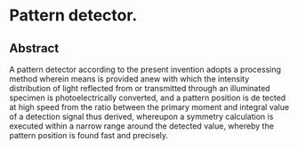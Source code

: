 # Pattern detector.

## Abstract
A pattern detector according to the present invention adopts a processing method wherein means is provided anew with which the intensity distribution of light reflected from or transmitted through an illuminated specimen is photoelectrically converted, and a pattern position is de tected at high speed from the ratio between the primary moment and integral value of a detection signal thus derived, whereupon a symmetry calculation is executed within a narrow range around the detected value, whereby the pattern position is found fast and precisely.